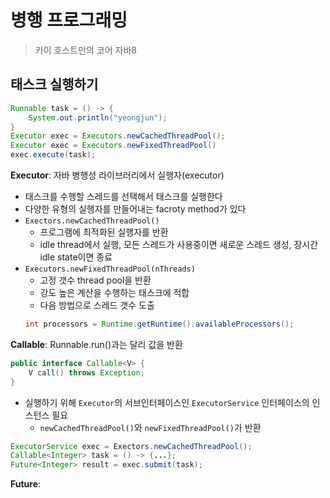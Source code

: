 # 병행 프로그래밍
> 카이 호스트만의 코어 자바8

## 태스크 실행하기

```java
Runnable task = () -> {
	System.out.println("yeongjun");
}
Executor exec = Executors.newCachedThreadPool();
Executor exec = Executors.newFixedThreadPool()
exec.execute(task);
```

**Executor**: 자바 병행성 라이브러리에서 실행자(executor)
- 태스크를 수행할 스레드를 선택해서 태스크를 실행한다
- 다양한 유형의 실행자를 만들어내는 facroty method가 있다
- `Exectors.newCachedThreadPool()`
  - 프로그램에 최적화된 실행자를 반환
  - idle thread에서 실행, 모든 스레드가 사용중이면 새로운 스레드 생성, 장시간 idle state이면 종료
- `Executors.newFixedThreadPool(nThreads)`
  - 고정 갯수 thread pool을 반환
  - 강도 높은 계산을 수행하는 태스크에 적합
  - 다음 방법으로 스레드 갯수 도출
  ```java
  int processors = Runtime.getRuntime().availableProcessors();
  ```

**Callable**: Runnable.run()과는 달리 값을 반환
```java
public interface Callable<V> {
	V call() throws Exception;
}
```
- 실행하기 위해 `Executor`의 서브인터페이스인 `ExecutorService` 인터페이스의 인스턴스 필요
  - `newCachedThreadPool()`와 `newFixedThreadPool()`가 반환
```java
ExecutorService exec = Exectors.newCachedThreadPool();
Callable<Integer> task = () -> {...};
Future<Integer> result = exec.submit(task);
```

**Future**: 